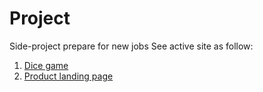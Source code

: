 # Project
 Side-project
prepare for new jobs
See active site as follow:
1. [Dice game](https://haunguyen1064.github.io/Project/Game-Dice/index.html)
2. [Product landing page](https://haunguyen1064.github.io/Project/Product%20landing%20page/)
